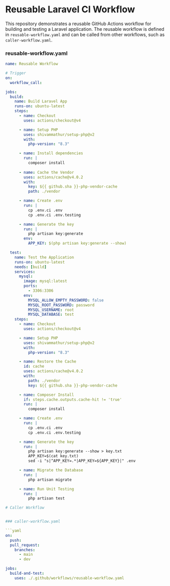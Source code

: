# Reusable Laravel CI Workflow

This repository demonstrates a reusable GitHub Actions workflow for building and testing a Laravel application. The reusable workflow is defined in `reusable-workflow.yaml` and can be called from other workflows, such as `caller-workflow.yaml`.


### reusable-workflow.yaml

```yaml
name: Reusable Workflow

# Trigger
on:
  workflow_call:

jobs:
  build:
    name: Build Laravel App
    runs-on: ubuntu-latest
    steps:
      - name: Checkout
        uses: actions/checkout@v4

      - name: Setup PHP
        uses: shivammathur/setup-php@v2
        with:
          php-version: "8.3"

      - name: Install dependencies
        run: |
          composer install
      
      - name: Cache the Vendor
        uses: actions/cache@v4.0.2
        with:
          key: ${{ github.sha }}-php-vendor-cache
          path: ./vendor

      - name: Create .env
        run: |
          cp .env.ci .env
          cp .env.ci .env.testing

      - name: Generate the key
        run: |
          php artisan key:generate
        env:
          APP_KEY: $(php artisan key:generate --show)

  test:
    name: Test the Application
    runs-on: ubuntu-latest
    needs: [build]
    services:
      mysql:
        image: mysql:latest
        ports:
          - 3306:3306
        env:
          MYSQL_ALLOW_EMPTY_PASSWORD: false
          MYSQL_ROOT_PASSWORD: password
          MYSQL_USERNAME: root
          MYSQL_DATABASE: test
    steps:
      - name: Checkout
        uses: actions/checkout@v4

      - name: Setup PHP
        uses: shivammathur/setup-php@v2
        with:
          php-version: "8.3"

      - name: Restore the Cache
        id: cache
        uses: actions/cache@v4.0.2
        with:
          path: ./vendor
          key: ${{ github.sha }}-php-vendor-cache

      - name: Composer Install
        if: steps.cache.outputs.cache-hit != 'true'
        run: |
          composer install

      - name: Create .env
        run: |
          cp .env.ci .env
          cp .env.ci .env.testing

      - name: Generate the key
        run: |
          php artisan key:generate --show > key.txt
          APP_KEY=$(cat key.txt)
          sed -i "s|^APP_KEY=.*|APP_KEY=${APP_KEY}|" .env

      - name: Migrate the Database
        run: |
          php artisan migrate

      - name: Run Unit Testing
        run: |
          php artisan test

# Caller Workflow


### caller-workflow.yaml

```yaml
on:
  push:
  pull_request:
    branches:
      - main
      - dev

jobs:
  build-and-test:
    uses: ./.github/workflows/reusable-workflow.yaml
